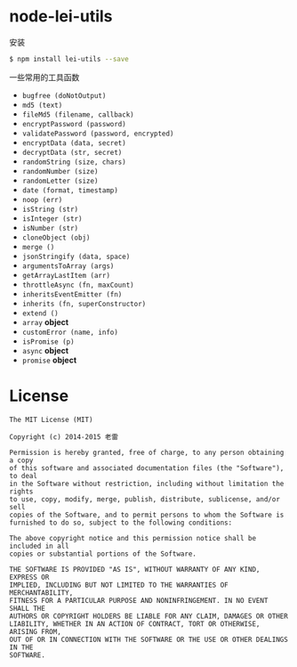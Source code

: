 # node-lei-utils

安装

```bash
$ npm install lei-utils --save
```


一些常用的工具函数

+ `bugfree (doNotOutput)`
+ `md5 (text)`
+ `fileMd5 (filename, callback)`
+ `encryptPassword (password)`
+ `validatePassword (password, encrypted)`
+ `encryptData (data, secret)`
+ `decryptData (str, secret)`
+ `randomString (size, chars)`
+ `randomNumber (size)`
+ `randomLetter (size)`
+ `date (format, timestamp)`
+ `noop (err)`
+ `isString (str)`
+ `isInteger (str)`
+ `isNumber (str)`
+ `cloneObject (obj)`
+ `merge ()`
+ `jsonStringify (data, space)`
+ `argumentsToArray (args)`
+ `getArrayLastItem (arr)`
+ `throttleAsync (fn, maxCount)`
+ `inheritsEventEmitter (fn)`
+ `inherits (fn, superConstructor)`
+ `extend ()`
+ `array` **object**
+ `customError (name, info)`
+ `isPromise (p)`
+ `async` **object**
+ `promise` **object**



# License

```
The MIT License (MIT)

Copyright (c) 2014-2015 老雷

Permission is hereby granted, free of charge, to any person obtaining a copy
of this software and associated documentation files (the "Software"), to deal
in the Software without restriction, including without limitation the rights
to use, copy, modify, merge, publish, distribute, sublicense, and/or sell
copies of the Software, and to permit persons to whom the Software is
furnished to do so, subject to the following conditions:

The above copyright notice and this permission notice shall be included in all
copies or substantial portions of the Software.

THE SOFTWARE IS PROVIDED "AS IS", WITHOUT WARRANTY OF ANY KIND, EXPRESS OR
IMPLIED, INCLUDING BUT NOT LIMITED TO THE WARRANTIES OF MERCHANTABILITY,
FITNESS FOR A PARTICULAR PURPOSE AND NONINFRINGEMENT. IN NO EVENT SHALL THE
AUTHORS OR COPYRIGHT HOLDERS BE LIABLE FOR ANY CLAIM, DAMAGES OR OTHER
LIABILITY, WHETHER IN AN ACTION OF CONTRACT, TORT OR OTHERWISE, ARISING FROM,
OUT OF OR IN CONNECTION WITH THE SOFTWARE OR THE USE OR OTHER DEALINGS IN THE
SOFTWARE.
```

